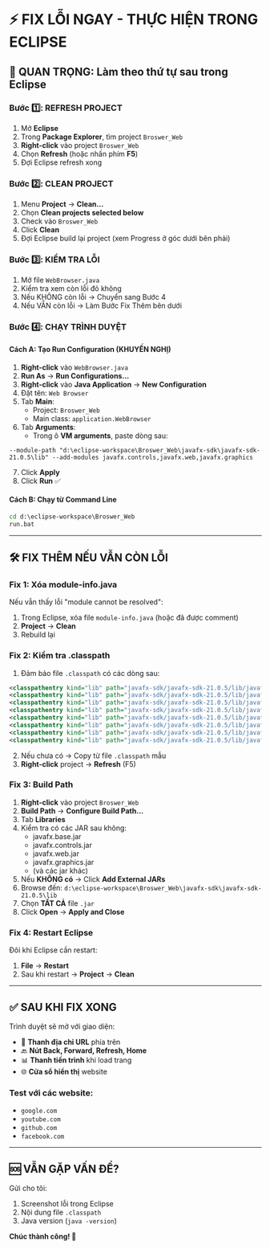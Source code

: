 # ⚡ FIX LỖI NGAY - THỰC HIỆN TRONG ECLIPSE

## 🔴 QUAN TRỌNG: Làm theo thứ tự sau trong Eclipse

### Bước 1️⃣: REFRESH PROJECT
1. Mở **Eclipse**
2. Trong **Package Explorer**, tìm project `Broswer_Web`
3. **Right-click** vào project `Broswer_Web`
4. Chọn **Refresh** (hoặc nhấn phím **F5**)
5. Đợi Eclipse refresh xong

### Bước 2️⃣: CLEAN PROJECT
1. Menu **Project** → **Clean...**
2. Chọn **Clean projects selected below**
3. Check vào `Broswer_Web`
4. Click **Clean**
5. Đợi Eclipse build lại project (xem Progress ở góc dưới bên phải)

### Bước 3️⃣: KIỂM TRA LỖI
1. Mở file `WebBrowser.java`
2. Kiểm tra xem còn lỗi đỏ không
3. Nếu KHÔNG còn lỗi → Chuyển sang Bước 4
4. Nếu VẪN còn lỗi → Làm Bước Fix Thêm bên dưới

### Bước 4️⃣: CHẠY TRÌNH DUYỆT

#### Cách A: Tạo Run Configuration (KHUYẾN NGHỊ)
1. **Right-click** vào `WebBrowser.java`
2. **Run As** → **Run Configurations...**
3. **Right-click** vào **Java Application** → **New Configuration**
4. Đặt tên: `Web Browser`
5. Tab **Main**:
   - Project: `Broswer_Web`
   - Main class: `application.WebBrowser`
6. Tab **Arguments**:
   - Trong ô **VM arguments**, paste dòng sau:
   
```
--module-path "d:\eclipse-workspace\Broswer_Web\javafx-sdk\javafx-sdk-21.0.5\lib" --add-modules javafx.controls,javafx.web,javafx.graphics
```

7. Click **Apply**
8. Click **Run** ✅

#### Cách B: Chạy từ Command Line
```cmd
cd d:\eclipse-workspace\Broswer_Web
run.bat
```

---

## 🛠️ FIX THÊM NẾU VẪN CÒN LỖI

### Fix 1: Xóa module-info.java
Nếu vẫn thấy lỗi "module cannot be resolved":

1. Trong Eclipse, xóa file `module-info.java` (hoặc đã được comment)
2. **Project** → **Clean**
3. Rebuild lại

### Fix 2: Kiểm tra .classpath
1. Đảm bảo file `.classpath` có các dòng sau:

```xml
<classpathentry kind="lib" path="javafx-sdk/javafx-sdk-21.0.5/lib/javafx.base.jar"/>
<classpathentry kind="lib" path="javafx-sdk/javafx-sdk-21.0.5/lib/javafx.controls.jar"/>
<classpathentry kind="lib" path="javafx-sdk/javafx-sdk-21.0.5/lib/javafx.fxml.jar"/>
<classpathentry kind="lib" path="javafx-sdk/javafx-sdk-21.0.5/lib/javafx.graphics.jar"/>
<classpathentry kind="lib" path="javafx-sdk/javafx-sdk-21.0.5/lib/javafx.media.jar"/>
<classpathentry kind="lib" path="javafx-sdk/javafx-sdk-21.0.5/lib/javafx.swing.jar"/>
<classpathentry kind="lib" path="javafx-sdk/javafx-sdk-21.0.5/lib/javafx.web.jar"/>
<classpathentry kind="lib" path="javafx-sdk/javafx-sdk-21.0.5/lib/javafx-swt.jar"/>
```

2. Nếu chưa có → Copy từ file `.classpath` mẫu
3. **Right-click** project → **Refresh** (F5)

### Fix 3: Build Path
1. **Right-click** vào project `Broswer_Web`
2. **Build Path** → **Configure Build Path...**
3. Tab **Libraries**
4. Kiểm tra có các JAR sau không:
   - javafx.base.jar
   - javafx.controls.jar
   - javafx.web.jar
   - javafx.graphics.jar
   - (và các jar khác)
5. Nếu **KHÔNG có** → Click **Add External JARs**
6. Browse đến: `d:\eclipse-workspace\Broswer_Web\javafx-sdk\javafx-sdk-21.0.5\lib`
7. Chọn **TẤT CẢ** file `.jar`
8. Click **Open** → **Apply and Close**

### Fix 4: Restart Eclipse
Đôi khi Eclipse cần restart:
1. **File** → **Restart**
2. Sau khi restart → **Project** → **Clean**

---

## ✅ SAU KHI FIX XONG

Trình duyệt sẽ mở với giao diện:
- 📍 **Thanh địa chỉ URL** phía trên
- 🔙 **Nút Back, Forward, Refresh, Home**
- 📊 **Thanh tiến trình** khi load trang
- 🌐 **Cửa sổ hiển thị** website

### Test với các website:
- `google.com`
- `youtube.com`
- `github.com`
- `facebook.com`

---

## 🆘 VẪN GẶP VẤN ĐỀ?

Gửi cho tôi:
1. Screenshot lỗi trong Eclipse
2. Nội dung file `.classpath`
3. Java version (`java -version`)

**Chúc thành công! 🎉**
